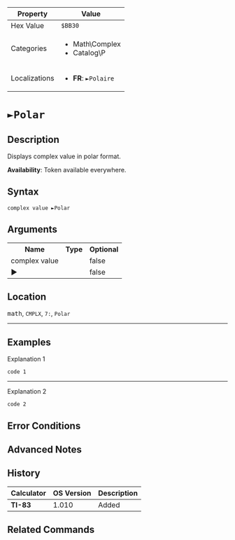| Property      | Value |
|---------------|-------|
| Hex Value     | `$BB30`|
| Categories    | <ul><li>Math\Complex</li><li>Catalog\P</li></ul> |
| Localizations | <ul><li><b>FR</b>: `►Polaire`</li></ul> |

# `►Polar`

## Description
Displays complex value in polar format.


<b>Availability</b>: Token available everywhere.

## Syntax
`complex value ►Polar`

## Arguments
<table>
<tr><th>Name</th><th>Type</th><th>Optional</th></tr>

<tr><td>complex value</td><td></td><td>false</td></tr>

<tr><td>►</td><td></td><td>false</td></tr>

</table>

## Location
<kbd>math</kbd>, `CMPLX`, `7:`, `Polar`
<hr>

## Examples

Explanation 1
```ti-basic
code 1
```
---
Explanation 2
```ti-basic
code 2
```

## Error Conditions


## Advanced Notes


## History
| Calculator | OS Version | Description |
|------------|------------|-------------|
| <b>TI-83</b> | 1.010 | Added

## Related Commands

    